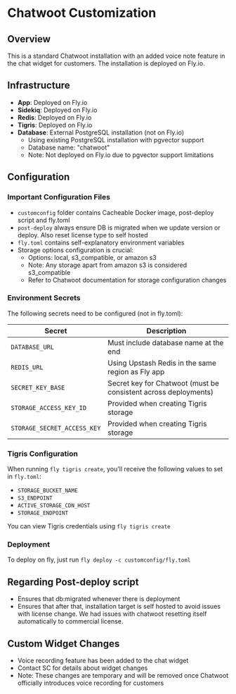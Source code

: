 # Chatwoot Customization

## Overview
This is a standard Chatwoot installation with an added voice note feature in the chat widget for customers. The installation is deployed on Fly.io.

## Infrastructure
- **App**: Deployed on Fly.io
- **Sidekiq**: Deployed on Fly.io
- **Redis**: Deployed on Fly.io
- **Tigris**: Deployed on Fly.io
- **Database**: External PostgreSQL installation (not on Fly.io)
  - Using existing PostgreSQL installation with pgvector support
  - Database name: "chatwoot"
  - Note: Not deployed on Fly.io due to pgvector support limitations

## Configuration

### Important Configuration Files
- `customconfig` folder contains Cacheable Docker image, post-deploy script and fly.toml
- `post-deploy` always ensure DB is migrated when we update version or deploy. Also reset license type to self hosted 
- `fly.toml` contains self-explanatory environment variables
- Storage options configuration is crucial:
  - Options: local, s3_compatible, or amazon s3
  - Note: Any storage apart from amazon s3 is considered s3_compatible
  - Refer to Chatwoot documentation for storage configuration changes

### Environment Secrets
The following secrets need to be configured (not in fly.toml):

| Secret | Description |
|--------|-------------|
| `DATABASE_URL` | Must include database name at the end |
| `REDIS_URL` | Using Upstash Redis in the same region as Fly app |
| `SECRET_KEY_BASE` | Secret key for Chatwoot (must be consistent across deployments) |
| `STORAGE_ACCESS_KEY_ID` | Provided when creating Tigris storage |
| `STORAGE_SECRET_ACCESS_KEY` | Provided when creating Tigris storage |

### Tigris Configuration
When running `fly tigris create`, you'll receive the following values to set in `fly.toml`:
- `STORAGE_BUCKET_NAME`
- `S3_ENDPOINT`
- `ACTIVE_STORAGE_CDN_HOST`
- `STORAGE_ENDPOINT`

You can view Tigris credentials using `fly tigris create`

### Deployment
To deploy on fly, just run `fly deploy -c customconfig/fly.toml`

## Regarding Post-deploy script
- Ensures that db:migrated whenever there is deployment
- Ensures that after that, installation target is self hosted to avoid issues with license change. We had issues with chatwoot resetting itself automatically to commercial license.

## Custom Widget Changes
- Voice recording feature has been added to the chat widget
- Contact SC for details about widget changes
- Note: These changes are temporary and will be removed once Chatwoot officially introduces voice recording for customers

